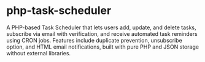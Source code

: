 # php-task-scheduler
A PHP-based Task Scheduler that lets users add, update, and delete tasks, subscribe via email with verification, and receive automated task reminders using CRON jobs. Features include duplicate prevention, unsubscribe option, and HTML email notifications, built with pure PHP and JSON storage without external libraries.
